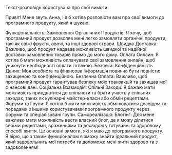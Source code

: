 Текст-розповідь користувача про свої вимоги

Привіт! Мене звуть Анна, і я б хотіла розповісти вам про свої вимоги до програмного продукту, який я шукаю.

Функціональність:
Замовлення Органічних Продуктів: Я хочу, щоб програмний продукт дозволяв мені легко замовляти органічні продукти, такі як свіжі фрукти, овочі, та інші здорові страви.
Швидка Доставка: Важливо, щоб продукт надавав можливість швидкої та надійної доставки замовлених товарів прямо до мого дому.
Оплата Онлайн: Я хотіла б мати можливість оплачувати свої замовлення онлайн, щоб уникнути необхідності оплати готівкою.
Безпека:
Конфіденційність Даних: Моя особиста та фінансова інформація повинна бути повністю захищеною та конфіденційною.
Безпечна Оплата: Важливо, щоб програмний продукт гарантував безпеку моїх транзакцій та захищав мої фінансові дані.
Соціальна Взаємодія:
Спільні Заходи: Я бажаю мати можливість приєднатися до спільноти та брати участь у спільних заходах, таких як кулінарні майстер-класи або обмін рецептами.
Форуми та Групи: Я хотіла б мати можливість обмінюватися досвідом та порадами з іншими користувачами програмного продукту через форуми та спеціалізовані групи.
Самореалізація:
Блогінг: Для мене важливо мати можливість вести власний блог, де я можу ділитися своїми рецептами, враженнями та досвідом у готуванні та здоровому способі життя.
Це основні вимоги, які я маю до програмного продукту. Я вірю, що з таким функціоналом я зможу знайти ідеальний продукт, який задовольнить мої потреби та допоможе мені жити здорово та з задоволенням!
